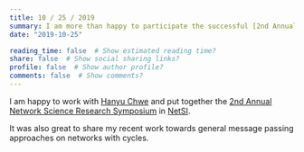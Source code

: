 ```yaml
---
title: 10 / 25 / 2019
summary: I am more than happy to participate the successful [2nd Annual Network Science Research Symposium](https://netsiphd.github.io/symposium/)!
date: "2019-10-25"

reading_time: false  # Show estimated reading time?
share: false  # Show social sharing links?
profile: false  # Show author profile?
comments: false  # Show comments?
---
```


I am happy to work with [Hanyu Chwe](https://www.networkscienceinstitute.org/people/hanyu-chwe) and put together the [2nd Annual Network Science Research Symposium](https://netsiphd.github.io/symposium/) in [NetSI](https://www.networkscienceinstitute.org/).

It was also great to share my recent work towards general message passing approaches on networks with cycles.
